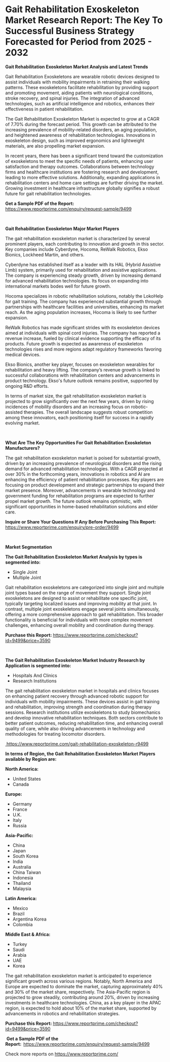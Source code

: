 <p><h1>Gait Rehabilitation Exoskeleton Market Research Report: The Key To Successful Business Strategy Forecasted for Period from 2025 - 2032</h1></p><p><strong>Gait Rehabilitation Exoskeleton Market Analysis and Latest Trends</strong></p>
<p><p>Gait Rehabilitation Exoskeletons are wearable robotic devices designed to assist individuals with mobility impairments in retraining their walking patterns. These exoskeletons facilitate rehabilitation by providing support and promoting movement, aiding patients with neurological conditions, stroke recovery, and spinal injuries. The integration of advanced technologies, such as artificial intelligence and robotics, enhances their effectiveness in patient rehabilitation.</p><p>The Gait Rehabilitation Exoskeleton Market is expected to grow at a CAGR of 7.70% during the forecast period. This growth can be attributed to the increasing prevalence of mobility-related disorders, an aging population, and heightened awareness of rehabilitation technologies. Innovations in exoskeleton design, such as improved ergonomics and lightweight materials, are also propelling market expansion. </p><p>In recent years, there has been a significant trend toward the customization of exoskeletons to meet the specific needs of patients, enhancing user satisfaction and therapy outcomes. Collaborations between technology firms and healthcare institutions are fostering research and development, leading to more effective solutions. Additionally, expanding applications in rehabilitation centers and home care settings are further driving the market. Growing investment in healthcare infrastructure globally signifies a robust future for gait rehabilitation technologies.</p></p>
<p><strong>Get a Sample PDF of the Report:&nbsp;</strong> <a href="https://www.reportprime.com/enquiry/request-sample/9499?utm_campaign=2284&utm_medium=2&utm_source=Github&utm_content=ia&utm_term=28022025&utm_id=gait-rehabilitation-exoskeleton">https://www.reportprime.com/enquiry/request-sample/9499</a></p>
<p>&nbsp;</p>
<p><strong>Gait Rehabilitation Exoskeleton Major Market Players</strong></p>
<p><p>The gait rehabilitation exoskeleton market is characterized by several prominent players, each contributing to innovation and growth in this sector. Key companies include Cyberdyne, Hocoma, ReWalk Robotics, Ekso Bionics, Lockheed Martin, and others.</p><p>Cyberdyne has established itself as a leader with its HAL (Hybrid Assistive Limb) system, primarily used for rehabilitation and assistive applications. The company is experiencing steady growth, driven by increasing demand for advanced rehabilitation technologies. Its focus on expanding into international markets bodes well for future growth.</p><p>Hocoma specializes in robotic rehabilitation solutions, notably the LokoHelp for gait training. The company has experienced substantial growth through partnerships with healthcare facilities and universities, enhancing its market reach. As the aging population increases, Hocoma is likely to see further expansion.</p><p>ReWalk Robotics has made significant strides with its exoskeleton devices aimed at individuals with spinal cord injuries. The company has reported a revenue increase, fueled by clinical evidence supporting the efficacy of its products. Future growth is expected as awareness of exoskeleton technologies rises and more regions adapt regulatory frameworks favoring medical devices.</p><p>Ekso Bionics, another key player, focuses on exoskeleton wearables for rehabilitation and heavy lifting. The company’s revenue growth is linked to successful collaborations with rehabilitation centers and advancements in product technology. Ekso's future outlook remains positive, supported by ongoing R&D efforts.</p><p>In terms of market size, the gait rehabilitation exoskeleton market is projected to grow significantly over the next few years, driven by rising incidences of mobility disorders and an increasing focus on robotic-assisted therapies. The overall landscape suggests robust competition among these innovators, each positioning itself for success in a rapidly evolving market.</p></p>
<p>&nbsp;</p>
<p><strong>What Are The Key Opportunities For Gait Rehabilitation Exoskeleton Manufacturers?</strong></p>
<p><p>The gait rehabilitation exoskeleton market is poised for substantial growth, driven by an increasing prevalence of neurological disorders and the rising demand for advanced rehabilitation technologies. With a CAGR projected at over 30% in the forthcoming years, innovations in robotics and AI are enhancing the efficiency of patient rehabilitation processes. Key players are focusing on product development and strategic partnerships to expand their market presence. Moreover, advancements in wearable technology and government funding for rehabilitation programs are expected to further propel market growth. The future outlook remains optimistic, with significant opportunities in home-based rehabilitation solutions and elder care.</p></p>
<p><strong>Inquire or Share Your Questions If Any Before Purchasing This Report:</strong> <a href="https://www.reportprime.com/enquiry/pre-order/9499?utm_campaign=2284&utm_medium=2&utm_source=Github&utm_content=ia&utm_term=28022025&utm_id=gait-rehabilitation-exoskeleton">https://www.reportprime.com/enquiry/pre-order/9499</a></p>
<p>&nbsp;</p>
<p><strong>Market Segmentation</strong></p>
<p><strong>The Gait Rehabilitation Exoskeleton Market Analysis by types is segmented into:</strong></p>
<p><ul><li>Single Joint</li><li>Multiple Joint</li></ul></p>
<p><p>Gait rehabilitation exoskeletons are categorized into single joint and multiple joint types based on the range of movement they support. Single joint exoskeletons are designed to assist or rehabilitate one specific joint, typically targeting localized issues and improving mobility at that joint. In contrast, multiple joint exoskeletons engage several joints simultaneously, offering a more comprehensive approach to gait rehabilitation. This broader functionality is beneficial for individuals with more complex movement challenges, enhancing overall mobility and coordination during therapy.</p></p>
<p><strong>Purchase this Report:&nbsp;</strong><a href="https://www.reportprime.com/checkout?id=9499&price=3590&utm_campaign=2284&utm_medium=2&utm_source=Github&utm_content=ia&utm_term=28022025&utm_id=gait-rehabilitation-exoskeleton">https://www.reportprime.com/checkout?id=9499&price=3590</a></p>
<p>&nbsp;</p>
<p><strong>The Gait Rehabilitation Exoskeleton Market Industry Research by Application is segmented into:</strong></p>
<p><ul><li>Hospitals And Clinics</li><li>Research Institutions</li></ul></p>
<p><p>The gait rehabilitation exoskeleton market in hospitals and clinics focuses on enhancing patient recovery through advanced robotic support for individuals with mobility impairments. These devices assist in gait training and rehabilitation, improving strength and coordination during therapy sessions. Research institutions utilize exoskeletons to study biomechanics and develop innovative rehabilitation techniques. Both sectors contribute to better patient outcomes, reducing rehabilitation time, and enhancing overall quality of care, while also driving advancements in technology and methodologies for treating locomotor disorders.</p></p>
<p><a href="https://www.reportprime.com/gait-rehabilitation-exoskeleton-r9499?utm_campaign=2284&utm_medium=2&utm_source=Github&utm_content=ia&utm_term=28022025&utm_id=gait-rehabilitation-exoskeleton">&nbsp;https://www.reportprime.com/gait-rehabilitation-exoskeleton-r9499</a></p>
<p><strong>In terms of Region, the Gait Rehabilitation Exoskeleton Market Players available by Region are:</strong></p>
<p>
    <p> <strong> North America: </strong>
        <ul>
            <li>United States</li>
            <li>Canada</li>
        </ul>
        </p> 
    <p> <strong> Europe: </strong>
        <ul>
            <li>Germany</li>
            <li>France</li>
            <li>U.K.</li>
            <li>Italy</li>
            <li>Russia</li>
        </ul>
        </p> 
    <p> <strong> Asia-Pacific: </strong>
        <ul>
            <li>China</li>
            <li>Japan</li>
            <li>South Korea</li>
            <li>India</li>
            <li>Australia</li>
            <li>China Taiwan</li>
            <li>Indonesia</li>
            <li>Thailand</li>
            <li>Malaysia</li>
        </ul>
        </p> 
    <p> <strong> Latin America: </strong>
        <ul>
            <li>Mexico</li>
            <li>Brazil</li>
            <li>Argentina Korea</li>
            <li>Colombia</li>
        </ul>
        </p> 
    <p> <strong> Middle East & Africa: </strong>
        <ul>
            <li>Turkey</li>
            <li>Saudi</li>
            <li>Arabia</li>
            <li>UAE</li>
            <li>Korea</li>
        </ul>
    </p>
    </p>
<p><p>The gait rehabilitation exoskeleton market is anticipated to experience significant growth across various regions. Notably, North America and Europe are expected to dominate the market, capturing approximately 40% and 30% of the market share, respectively. The Asia-Pacific region is projected to grow steadily, contributing around 20%, driven by increasing investments in healthcare technologies. China, as a key player in the APAC region, is expected to hold about 10% of the market share, supported by advancements in robotics and rehabilitation strategies.</p></p>
<p><strong>Purchase this Report: </strong><a href="https://www.reportprime.com/checkout?id=9499&price=3590&utm_campaign=2284&utm_medium=2&utm_source=Github&utm_content=ia&utm_term=28022025&utm_id=gait-rehabilitation-exoskeleton">https://www.reportprime.com/checkout?id=9499&price=3590</a></p>
<p>&nbsp;<strong>Get a Sample PDF of the Report:&nbsp;&nbsp;</strong><a href="https://www.reportprime.com/enquiry/request-sample/9499?utm_campaign=2284&utm_medium=2&utm_source=Github&utm_content=ia&utm_term=28022025&utm_id=gait-rehabilitation-exoskeleton">https://www.reportprime.com/enquiry/request-sample/9499</a></p>
<p><strong></strong></p>
<p>Check more reports on <a href="https://www.reportprime.com/?utm_campaign=2284&utm_medium=2&utm_source=Github&utm_content=ia&utm_term=28022025&utm_id=gait-rehabilitation-exoskeleton">https://www.reportprime.com/</a></p>